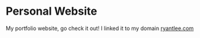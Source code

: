 # Personal Website
My portfolio website, go check it out! I linked it to my domain [ryantlee.com](https://ryantlee.com/)
